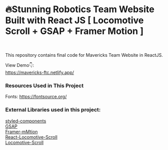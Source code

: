 # 🔥Stunning Robotics Team Website Built with React JS [ Locomotive Scroll + GSAP + Framer Motion ]

<br />

This repository contains final code for Mavericks Team Website in ReactJS. <br />

View Demo👇: <br />
https://mavericks-ftc.netlify.app/ <br />

### Resources Used in This Project

Fonts: https://fontsource.org/ <br />

### External Libraries used in this project: 

[styled-components](https://styled-components.com/docs/advanced) <br />
[GSAP](https://greensock.com/gsap/) <br />
[Framer-mMtion](https://www.framer.com/motion/) <br />
[React-Locomotive-Scroll](https://www.npmjs.com/package/react-locomotive-scroll) <br />
[Locomotive-Scroll](https://www.npmjs.com/package/locomotive-scroll) <br />
